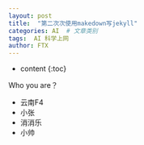```yaml
---
layout: post
title:  "第二次次使用makedown写jekyll"
categories: AI  # 文章类别
tags:  AI 科学上网
author: FTX
---
```


* content
{:toc}

Who you are？

- 云南F4
- 小张
- 消消乐
- 小帅